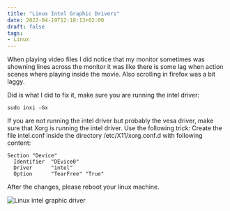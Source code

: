 ```yaml
---
title: "Linux Intel Graphic Drivers"
date: 2022-04-19T12:18:13+02:00
draft: false
tags:
- Linux
---
```


When playing video files I did notice that my monitor sometimes was showning lines across the monitor it was like there is some lag when action scenes where playing inside the movie.
Also scrolling in firefox was a bit laggy. 

Did is what I did to fix it, make sure you are running the intel driver:
```
sudo inxi -Gx
```

If you are not running the intel driver but probably the vesa driver, make sure that Xorg is running the intel driver. Use the following trick:
Create the file intel.conf inside the directory /etc/X11/xorg.conf.d with following content:
```
Section "Device"
  Identifier  "DEvice0"
  Driver      "intel"
  Option      "TearFree" "True"
```

After the changes, please reboot your linux machine.

![Linux intel graphic driver](/posts_images/linux_intel_driver_graphics_driver.png)
